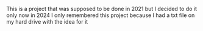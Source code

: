 This is a project that was supposed to be done in 2021 
but I decided to do it only now in 2024
I only remembered this project because 
I had a txt file on my hard drive with the idea for it
